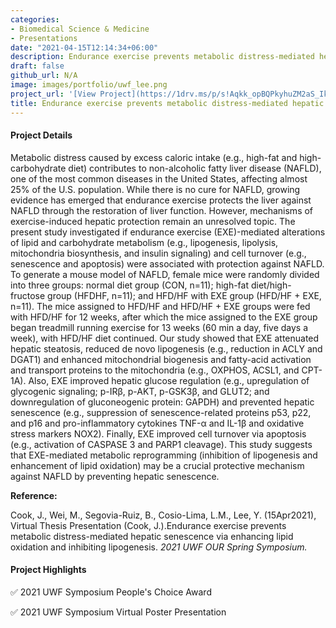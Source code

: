 ```yaml
---
categories:
- Biomedical Science & Medicine
- Presentations
date: "2021-04-15T12:14:34+06:00"
description: Endurance exercise prevents metabolic distress-mediated hepatic senescence via enhancing lipid oxidation and inhibiting lipogenesis
draft: false
github_url: N/A
image: images/portfolio/uwf_lee.png
project_url: '[View Project](https://1drv.ms/p/s!Aqkk_opBQPkyhuZM2aS_IkDhTC3BvA?e=1Aet08)'
title: Endurance exercise prevents metabolic distress-mediated hepatic senescence via enhancing lipid oxidation and inhibiting lipogenesis
---
```


#### Project Details

Metabolic distress caused by excess caloric intake (e.g., high-fat and high-carbohydrate diet) contributes to non-alcoholic fatty liver disease (NAFLD), one of the most common diseases in the United States, affecting almost 25% of the U.S. population. While there is no cure for NAFLD, growing evidence has emerged that endurance exercise protects the liver against NAFLD through the restoration of liver function. However, mechanisms of exercise-induced hepatic protection remain an unresolved topic. The present study investigated if endurance exercise (EXE)-mediated alterations of lipid and carbohydrate metabolism (e.g., lipogenesis, lipolysis, mitochondria biosynthesis, and insulin signaling) and cell turnover (e.g., senescence and apoptosis) were associated with protection against NAFLD. To generate a mouse model of NAFLD, female mice were randomly divided into three groups: normal diet group (CON, n=11); high-fat diet/high-fructose group (HFDHF, n=11); and HFD/HF with EXE group (HFD/HF + EXE, n=11). The mice assigned to HFD/HF and HFD/HF + EXE groups were fed with HFD/HF for 12 weeks, after which the mice assigned to the EXE group began treadmill running exercise for 13 weeks (60 min a day, five days a week), with HFD/HF diet continued. Our study showed that EXE attenuated hepatic steatosis, reduced de novo lipogenesis (e.g., reduction in ACLY and DGAT1) and enhanced mitochondrial biogenesis and fatty-acid activation and transport proteins to the mitochondria (e.g., OXPHOS, ACSL1, and CPT-1A). Also, EXE improved hepatic glucose regulation (e.g., upregulation of glycogenic signaling; p-IRβ, p-AKT, p-GSK3β, and GLUT2; and downregulation of gluconeogenic protein: GAPDH) and prevented hepatic senescence (e.g., suppression of senescence-related proteins p53, p22, and p16 and pro-inflammatory cytokines TNF-α and IL-1β and oxidative stress markers NOX2). Finally, EXE improved cell turnover via apoptosis (e.g., activation of CASPASE 3 and PARP1 cleavage). This study suggests that EXE-mediated metabolic reprogramming (inhibition of lipogenesis and enhancement of lipid oxidation) may be a crucial protective mechanism against NAFLD by preventing hepatic senescence.

**Reference:**

Cook, J., Wei, M., Segovia-Ruiz, B., Cosio-Lima, L.M., Lee, Y. (15Apr2021), Virtual Thesis Presentation (Cook, J.).Endurance exercise prevents metabolic distress-mediated hepatic senescence via enhancing lipid oxidation and inhibiting lipogenesis. *2021 UWF OUR Spring Symposium.*

#### Project Highlights

✅ 2021 UWF Symposium People's Choice Award

✅ 2021 UWF Symposium Virtual Poster Presentation
